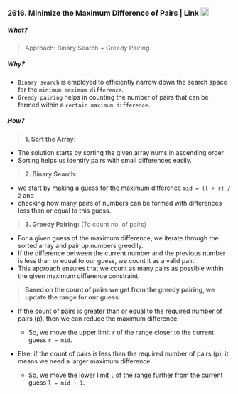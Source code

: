 ### 2616. Minimize the Maximum Difference of Pairs | Link <a href="https://leetcode.com/problems/search-in-rotated-sorted-array/"><img src="https://leetcode.com/_next/static/images/logo-dark-c96c407d175e36c81e236fcfdd682a0b.png" alt="LeetCode Logo" width="18"> </a>

##### What?

> Approach: Binary Search + Greedy Pairing

##### Why?

 - `Binary search` is employed to efficiently narrow down the search space for the `minimum maximum difference`.
 - `Greedy pairing` helps in counting the number of pairs that can be formed within a `certain maximum difference`.

##### How?

> **1. Sort the Array:**

 - The solution starts by sorting the given array nums in ascending order
 - Sorting helps us identify pairs with small differences easily.

> **2. Binary Search:**
 - we start by making a guess for the maximum difference  `mid = (l + r) / 2` and
 - checking how many pairs of numbers can be formed with differences less than or equal  to this guess.

> **3. Greedy Pairing:** (To count no. of pairs)

 - For a given guess of the maximum difference, we iterate through the sorted array and pair up numbers greedily.
 - If the difference between the current number and the previous number is less than or equal to our guess, we count it as a valid pair.
 - This approach ensures that we count as many pairs as possible within the given maximum difference constraint.


> **Based on the count of pairs we get from the greedy pairing, we update the range for our guess:**

- If the count of pairs is greater than or equal to the required number of pairs (p), then we can reduce the maximum difference.
  
  - So, we move the upper limit `r` of the range closer to the current guess `r = mid`.

- Else: if the count of pairs is less than the required number of pairs (p), it means we need a larger maximum difference.
  
  - So, we move the lower limit `l` of the range further from the current guess `l = mid + 1`.


